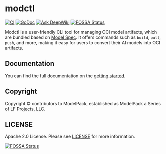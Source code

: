 # modctl

[![CI](https://github.com/modelpack/modctl/actions/workflows/ci.yml/badge.svg?branch=main)](https://github.com/modelpack/modctl/actions/workflows/ci.yml)
[![GoDoc](https://godoc.org/github.com/modelpack/modctl?status.svg)](https://godoc.org/github.com/modelpack/modctl)
[![Ask DeepWiki](https://deepwiki.com/badge.svg)](https://deepwiki.com/modelpack/modctl)
[![FOSSA Status](https://app.fossa.com/api/projects/git%2Bgithub.com%2Fmodelpack%2Fmodctl.svg?type=shield)](https://app.fossa.com/projects/git%2Bgithub.com%2Fmodelpack%2Fmodctl?ref=badge_shield)

Modctl is a user-friendly CLI tool for managing OCI model artifacts, which are bundled based on [Model Spec](https://github.com/modelpack/model-spec).
It offers commands such as `build`, `pull`, `push`, and more, making it easy for users to convert their AI models into OCI artifacts.

## Documentation

You can find the full documentation on the [getting started](./docs/getting-started.md).

## Copyright

Copyright © contributors to ModelPack, established as ModelPack a Series of LF Projects, LLC.

## LICENSE

Apache 2.0 License. Please see [LICENSE](LICENSE) for more information.


[![FOSSA Status](https://app.fossa.com/api/projects/git%2Bgithub.com%2Fmodelpack%2Fmodctl.svg?type=large)](https://app.fossa.com/projects/git%2Bgithub.com%2Fmodelpack%2Fmodctl?ref=badge_large)